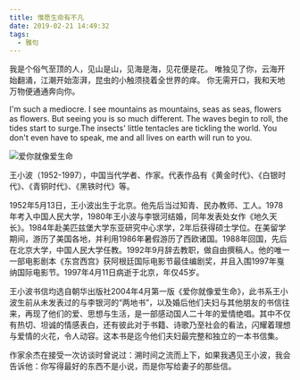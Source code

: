 ```yaml
---
title: 惟愿生命有不凡
date: 2019-02-21 14:49:32
tags:
  - 雅句
---
```


我是个俗气至顶的人，见山是山，见海是海，见花便是花。
唯独见了你，云海开始翻涌，江潮开始澎湃，昆虫的小触须挠着全世界的痒。
你无需开口，我和天地万物便通通奔向你。

<!-- more -->

I'm such a mediocre.
I see mountains as mountains, seas as seas, flowers as flowers.
But seeing you is so much different. The waves begin to roll, the tides start to surge.The insects' little tentacles are tickling the world.
You don't even have to speak, me and all lives on earth will run to you.

![爱你就像爱生命](1.jpg)

王小波（1952-1997），中国当代学者、作家。代表作品有《黄金时代》、《白银时代》、《青铜时代》、《黑铁时代》等。

1952年5月13日，王小波出生于北京。他先后当过知青、民办教师、工人。1978年考入中国人民大学，1980年王小波与李银河结婚，同年发表处女作《地久天长》。1984年赴美匹兹堡大学东亚研究中心求学，2年后获得硕士学位。在美留学期间，游历了美国各地，并利用1986年暑假游历了西欧诸国。1988年回国，先后在北京大学，中国人民大学任教。1992年9月辞去教职，做自由撰稿人。他的唯一一部电影剧本《东宫西宫》获阿根廷国际电影节最佳编剧奖，并且入围1997年戛纳国际电影节。1997年4月11日病逝于北京，年仅45岁。

王小波书信均选自朝华出版社2004年4月第一版《爱你就像爱生命》，此书系王小波生前从未发表过的与李银河的“两地书”，以及婚后他们夫妇与其他朋友的书信往来，再现了他们的爱、思想与生活，是一部感动国人二十年的爱情绝唱。其中不仅有热切、坦诚的情感表白，还有彼此对于书籍、诗歌乃至社会的看法，闪耀着理想与爱情的火花，令人动容。这本书是迄今他们夫妇最完整和独立的一本书信集。

作家余杰在接受一次访谈时曾说过：溯时间之流而上下，如果我遇见王小波，我会告诉他：你写得最好的东西不是小说，而是你写给妻子的那些信。